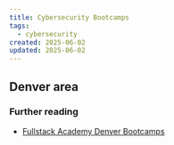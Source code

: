 ```yaml
---
title: Cybersecurity Bootcamps
tags:
  - cybersecurity
created: 2025-06-02
updated: 2025-06-02
---
```


## Denver area

### Further reading

- [Fullstack Academy Denver Bootcamps](https://www.fullstackacademy.com/programs/cybersecurity-bootcamp/denver)
